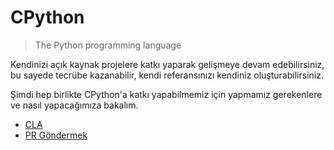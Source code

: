 # CPython

> The Python programming language

Kendinizi açık kaynak projelere katkı yaparak gelişmeye devam edebilirsiniz, bu sayede
tecrübe kazanabilir, kendi referansınızı kendiniz oluşturabilirsiniz.

Şimdi hep birlikte CPython'a katkı yapabilmemiz için yapmamız gerekenlere ve nasıl
yapacağımıza bakalım.

- [CLA](python/cpython/cla.md)
- [PR Göndermek](python/cpython/pr-goendermek.md)
